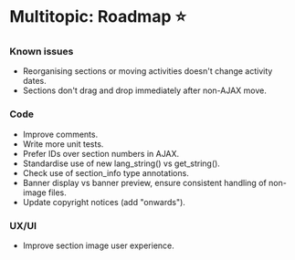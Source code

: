 # Multitopic: Roadmap ⭐


### Known issues

* Reorganising sections or moving activities doesn't change activity dates.
* Sections don't drag and drop immediately after non-AJAX move.


### Code

* Improve comments.
* Write more unit tests.
* Prefer IDs over section numbers in AJAX.
* Standardise use of new lang_string() vs get_string().
* Check use of section_info type annotations.
* Banner display vs banner preview, ensure consistent handling of non-image files.
* Update copyright notices (add "onwards").


### UX/UI

* Improve section image user experience.
